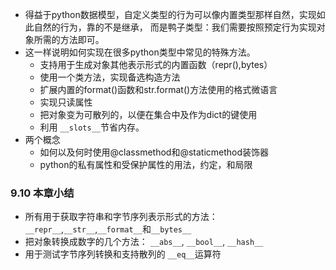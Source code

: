 * 得益于python数据模型，自定义类型的行为可以像内置类型那样自然，实现如此自然的行为，靠的不是继承，而是鸭子类型：我们需要按照预定行为实现对象所需的方法即可。* 这一样说明如何实现在很多python类型中常见的特殊方法。    * 支持用于生成对象其他表示形式的内置函数（repr(),bytes）    * 使用一个类方法，实现备选构造方法    * 扩展内置的format()函数和str.format()方法使用的格式微语言    * 实现只读属性    * 把对象变为可散列的，以便在集合中及作为dict的键使用    * 利用 `__slots__`节省内存。* 两个概念    * 如何以及何时使用@classmethod和@staticmethod装饰器    * python的私有属性和受保护属性的用法，约定，和局限### 9.10 本章小结* 所有用于获取字符串和字节序列表示形式的方法： `__repr__`,`__str__`,`__format__`和`__bytes__`* 把对象转换成数字的几个方法： `__abs__`, `__bool__`, `__hash__`* 用于测试字节序列转换和支持散列的 `__eq__`运算符